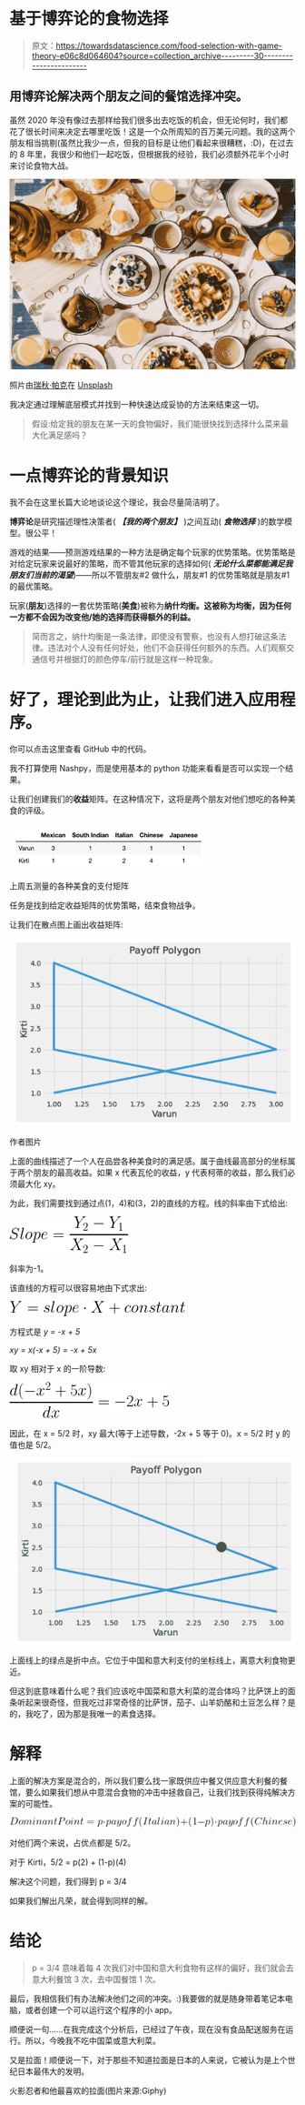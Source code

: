 # 基于博弈论的食物选择

> 原文：<https://towardsdatascience.com/food-selection-with-game-theory-e06c8d064604?source=collection_archive---------30----------------------->

## 用博弈论解决两个朋友之间的餐馆选择冲突。

虽然 2020 年没有像过去那样给我们很多出去吃饭的机会，但无论何时，我们都花了很长时间来决定去哪里吃饭！这是一个众所周知的百万美元问题。我的这两个朋友相当挑剔(虽然比我少一点，但我的目标是让他们看起来很糟糕，:D)，在过去的 8 年里，我很少和他们一起吃饭，但根据我的经验，我们必须额外花半个小时来讨论食物大战。

![](img/e84ff2238b4142dafd08459151616f25.png)

照片由[瑞秋·帕克](https://unsplash.com/@therachelstory?utm_source=medium&utm_medium=referral)在 [Unsplash](https://unsplash.com?utm_source=medium&utm_medium=referral)

我决定通过理解底层模式并找到一种快速达成妥协的方法来结束这一切。

> 假设:给定我的朋友在某一天的食物偏好，我们能很快找到选择什么菜来最大化满足感吗？

# 一点博弈论的背景知识

我不会在这里长篇大论地谈论这个理论，我会尽量简洁明了。

**博弈论**是研究描述理性决策者( ***【我的两个朋友】*** )之间互动( ***食物选择*** )的数学模型。很公平！

游戏的结果——预测游戏结果的一种方法是确定每个玩家的优势策略。优势策略是对给定玩家来说最好的策略，而不管其他玩家的选择如何( ***无论什么菜都能满足我朋友们当前的渴望***)——所以不管朋友#2 做什么，朋友#1 的优势策略就是朋友#1 的最优策略。

玩家(**朋友**)选择的一套优势策略(**美食**)被称为**纳什均衡。这被称为均衡，因为任何一方都不会因为改变他/她的选择而获得额外的利益。**

> 简而言之，纳什均衡是一条法律，即使没有警察，也没有人想打破这条法律。违法对个人没有任何好处，他们不会获得任何额外的东西。人们观察交通信号并根据灯的颜色停车/前行就是这样一种现象。

# 好了，理论到此为止，让我们进入应用程序。

你可以点击这里查看 GitHub 中的代码。

我不打算使用 Nashpy，而是使用基本的 python 功能来看看是否可以实现一个结果。

让我们创建我们的**收益**矩阵。在这种情况下，这将是两个朋友对他们想吃的各种美食的评级。

![](img/f6c87075a065918d11403a0657354646.png)

上周五测量的各种美食的支付矩阵

任务是找到给定收益矩阵的优势策略，结束食物战争。

让我们在散点图上画出收益矩阵:

![](img/0e633ab21ce307e4d7af65aa87aed8e0.png)

作者图片

上面的曲线描述了一个人在品尝各种美食时的满足感。属于曲线最高部分的坐标属于两个朋友的最高收益。如果 x 代表瓦伦的收益，y 代表柯蒂的收益，那么我们必须最大化 xy。

为此，我们需要找到通过点(1，4)和(3，2)的直线的方程。线的斜率由下式给出:

![](img/733afc663f12d21a46f0e506f59ea5ab.png)

斜率为-1。

该直线的方程可以很容易地由下式求出:

![](img/aa96e17c50fba46a585e300d8022c965.png)

方程式是 *y = -x + 5*

*xy = x(-x + 5) = -x + 5x*

取 xy 相对于 x 的一阶导数:

![](img/34b99e4e161f8e284a41f36b3ccde823.png)

因此，在 x = 5/2 时，xy 最大(等于上述导数，-2x + 5 等于 0)。x = 5/2 时 y 的值也是 5/2。

![](img/86f6237f26596dd363f53fa947297cd0.png)

上面线上的绿点是折中点。它位于中国和意大利支付的坐标线上，离意大利食物更近。

但这到底意味着什么呢？我们应该吃中国菜和意大利菜的混合体吗？比萨饼上的面条听起来很奇怪，但我吃过非常奇怪的比萨饼，茄子、山羊奶酪和土豆怎么样？是的，我吃了，因为那是我唯一的素食选择。

# 解释

上面的解决方案是混合的，所以我们要么找一家既供应中餐又供应意大利餐的餐馆，要么如果我们想从中意混合食物的冲击中拯救自己，让我们找到获得纯解决方案的可能性。

![](img/cdc521595aacbb33228dfac5807a8f6b.png)

对他们两个来说，占优点都是 5/2。

对于 Kirti，5/2 = p(2) + (1-p)(4)

解决这个问题，我们得到 p = 3/4

如果我们解出凡荣，就会得到同样的解。

# 结论

> p = 3/4 意味着每 4 次我们对中国和意大利食物有这样的偏好，我们就会去意大利餐馆 3 次，去中国餐馆 1 次。

最后，我相信我们有办法解决他们之间的冲突。:)我要做的就是随身带着笔记本电脑，或者创建一个可以运行这个程序的小 app。

顺便说一句……在我完成这个分析后，已经过了午夜，现在没有食品配送服务在运行。所以，今晚我不吃中国菜或意大利菜。

又是拉面！顺便说一下，对于那些不知道拉面是日本的人来说，它被认为是上个世纪日本最伟大的发明。

火影忍者和他最喜欢的拉面(图片来源:Giphy)